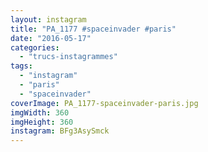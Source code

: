 ```yaml
---
layout: instagram
title: "PA_1177 #spaceinvader #paris"
date: "2016-05-17"
categories: 
  - "trucs-instagrammes"
tags: 
  - "instagram"
  - "paris"
  - "spaceinvader"
coverImage: PA_1177-spaceinvader-paris.jpg
imgWidth: 360
imgHeight: 360
instagram: BFg3AsySmck
---
```

